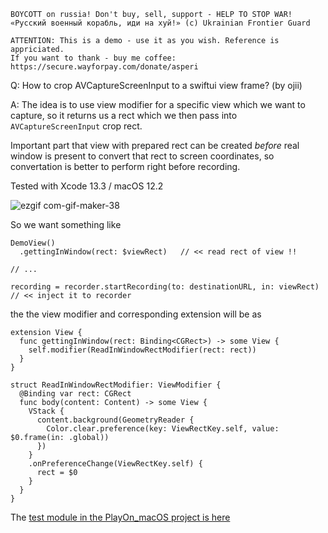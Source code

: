 ```
BOYCOTT on russia! Don't buy, sell, support - HELP TO STOP WAR!
«Русский военный корабль, иди на хуй!» (c) Ukrainian Frontier Guard

ATTENTION: This is a demo - use it as you wish. Reference is appriciated.
If you want to thank - buy me coffee: https://secure.wayforpay.com/donate/asperi
```

Q: How to crop AVCaptureScreenInput to a swiftui view frame? (by ojii)

A: The idea is to use view modifier for a specific view which we want
to capture, so it returns us a rect which we then pass into `AVCaptureScreenInput`
crop rect.

Important part that view with prepared rect can be created *before* real window
is present to convert that rect to screen coordinates, so convertation is better
to perform right before recording.

Tested with Xcode 13.3 / macOS 12.2

![ezgif com-gif-maker-38](https://user-images.githubusercontent.com/62171579/164056477-bec5b5ff-08fb-410d-9f58-db337144d8c3.gif)


So we want something like
```
DemoView()
  .gettingInWindow(rect: $viewRect)   // << read rect of view !!
  
// ...

recording = recorder.startRecording(to: destinationURL, in: viewRect)  // << inject it to recorder

```

the the view modifier and corresponding extension will be as

```
extension View {
  func gettingInWindow(rect: Binding<CGRect>) -> some View {
    self.modifier(ReadInWindowRectModifier(rect: rect))
  }
}

struct ReadInWindowRectModifier: ViewModifier {
  @Binding var rect: CGRect
  func body(content: Content) -> some View {
    VStack {
      content.background(GeometryReader {
        Color.clear.preference(key: ViewRectKey.self, value: $0.frame(in: .global))
      })
    }
    .onPreferenceChange(ViewRectKey.self) {
      rect = $0
    }
  }
}
```

The [test module in the PlayOn_macOS project is here](https://github.com/Asperi-Demo/4SwiftUI/blob/master/PlayOn_macOS/PlayOn_macOS/Findings/TestScreenRecordingInView.swift)
